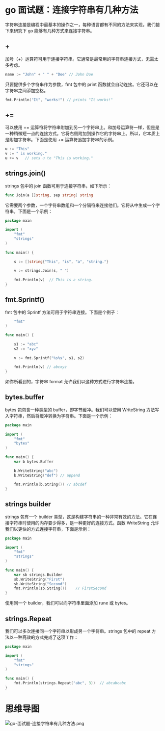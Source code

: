 # go 面试题：连接字符串有几种方法

字符串连接是编程中最基本的操作之一，每种语言都有不同的方法来实现，我们接下来研究下 go 能够有几种方式来连接字符串。

## +

加号（+）运算符可用于连接字符串。它通常是最常用的字符串连接方式，无需太多考虑。

```go
name := "John" + " " + "Doe" // John Doe
```

只要提供多个字符串作为参数，fmt 包中的 print 函数就会自动连接。它还可以在字符串之间添加空格。

```go
fmt.Println("It", "works!") // prints "It works!"
```

## +=

可以使用 += 运算符将字符串附加到另一个字符串上。和加号运算符一样，但是是一种稍微短一点的连接方式。它将右侧附加到操作它的字符串上。所以，它本质上是附加字符串。下面是使用 += 运算符追加字符串的示例。

```go
u := "This"
v := " is working."
u += v   // sets u to "This is working."
```

## strings.join()

strings 包中的 join 函数可用于连接字符串，如下所示：

```go
func Join(a []string, sep string) string
```

它需要两个参数，一个字符串数组和一个分隔符来连接他们。它将从中生成一个字符串，下面是一个示例：

```go
package main
 
import (
    "fmt"
    "strings"
)
 
func main() {
 
    s := []string{"This", "is", "a", "string."}
 
    v := strings.Join(s, " ")
     
    fmt.Println(v)  // This is a string.
}
```

## fmt.Sprintf()

fmt 包中的 Sprintf 方法可用于字符串连接。下面是个例子：

```go
    "fmt"
)
 
func main() {
 
    s1 := "abc"
    s2 := "xyz"
     
    v := fmt.Sprintf("%s%s", s1, s2)
     
    fmt.Println(v) // abcxyz
}
```

如你所看到的，字符串 format 允许我们以这种方式进行字符串连接。

## bytes.buffer

bytes 包包含一种类型的 buffer，即字节缓冲。我们可以使用 WriteString 方法写入字符串，然后将缓冲转换为字符串。下面是一个示例：

```go
package main
 
import (
    "fmt"
    "bytes"
)
 
func main() {
    var b bytes.Buffer
     
    b.WriteString("abc")
    b.WriteString("def") // append
     
    fmt.Println(b.String()) // abcdef
}
```

## strings builder

strings 包有一个 builder 类型，这是构建字符串的一种非常有效的方法。它在连接字符串时使用的内存要少得多，是一种更好的连接方式。函数 WriteString 允许我们以更快的方式连接字符串，下面是示例：

```go
package main
 
import (
    "fmt"
    "strings"
)
 
func main() {
    var sb strings.Builder
    sb.WriteString("First")
    sb.WriteString("Second")
    fmt.Println(sb.String())    // FirstSecond
}
```

使用同一个 builder，我们可以向字符串里面添加 rune 或 bytes。

## strings.Repeat

我们可以多次连接同一个字符串以形成另一个字符串。strings 包中的 repeat 方法以一种高效的方式完成了这项工作：

```go
package main
 
import (
    "fmt"
    "strings"
)
 
func main() {
    fmt.Println(strings.Repeat("abc", 3))  // abcabcabc
}
```

# 思维导图

![go-面试题-连接字符串有几种方法.png](https://cnymw.github.io/GolangStudy/docs/img/go-面试题-连接字符串有几种方法.png)